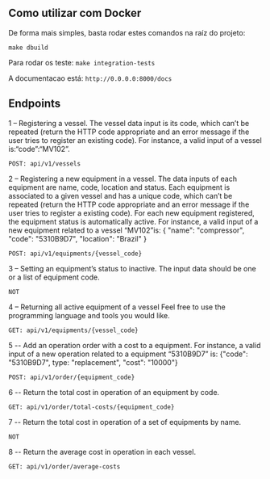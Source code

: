 ## Como utilizar com Docker

De forma mais simples, basta rodar estes comandos na raíz do projeto:

``` make dbuild ```

Para rodar os teste:
``` make integration-tests ```

A documentacao está:
``` http://0.0.0.0:8000/docs ```

## Endpoints

1 – Registering a vessel. The vessel data input is its code, which can’t be repeated (return the HTTP code appropriate and an error
message if the user tries to register an existing code). For instance, a valid input of a vessel is:“code”:“MV102”.

```
POST: api/v1/vessels
```

2 – Registering a new equipment in a vessel. The data inputs of each equipment are name, code, location and status. Each equipment is
associated to a given vessel and has a unique code, which can’t be repeated (return the HTTP code appropriate and an error message if
the user tries to register a existing code). For each new equipment registered, the equipment status is automatically active. For instance, a
valid input of a new equipment related to a vessel “MV102”is: { "name": "compressor", "code": "5310B9D7", "location": "Brazil" }

```
POST: api/v1/equipments/{vessel_code}
```

3 – Setting an equipment’s status to inactive. The input data should be one or a list of equipment code.

```
NOT
```

4 – Returning all active equipment of a vessel Feel free to use the programming language and tools you would like.

```
GET: api/v1/equipments/{vessel_code}
```

5 -- Add an operation order with a cost to a equipment. For instance, a valid input of a new operation related to a equipment “5310B9D7”
is: {"code": "5310B9D7", type: "replacement", "cost": "10000"}

```
POST: api/v1/order/{equipment_code}
```

6 -- Return the total cost in operation of an equipment by code.

```
GET: api/v1/order/total-costs/{equipment_code}
```

7 -- Return the total cost in operation of a set of equipments by name.

```
NOT
```

8 -- Return the average cost in operation in each vessel.

```
GET: api/v1/order/average-costs
```

